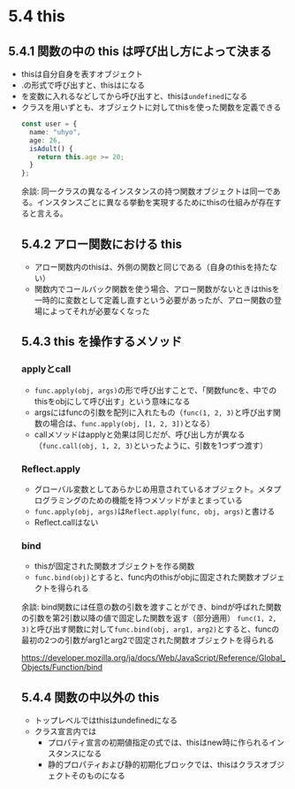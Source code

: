 # 5.4 this
## 5.4.1 関数の中の this は呼び出し方によって決まる
- thisは自分自身を表すオブジェクト
- <object>.<method>の形式で呼び出すと、thisは<object>になる
- <method>を変数に入れるなどしてから呼び出すと、thisは`undefined`になる
- クラスを用いずとも、オブジェクトに対してthisを使った関数を定義できる

```typescript
const user = {
  name: "uhyo",
  age: 26,
  isAdult() {
    return this.age >= 20;
  }
};
```

余談:
同一クラスの異なるインスタンスの持つ関数オブジェクトは同一である。インスタンスごとに異なる挙動を実現するためにthisの仕組みが存在すると言える。

## 5.4.2 アロー関数における this
- アロー関数内のthisは、外側の関数と同じである（自身のthisを持たない）
- 関数内でコールバック関数を使う場合、アロー関数がないときはthisを一時的に変数として定義し直すという必要があったが、アロー関数の登場によってそれが必要なくなった

## 5.4.3 this を操作するメソッド
### applyとcall
- `func.apply(obj, args)`の形で呼び出すことで、「関数funcを、中でのthisをobjにして呼び出す」という意味になる
- argsにはfuncの引数を配列に入れたもの（`func(1, 2, 3)`と呼び出す関数の場合は、`func.apply(obj, [1, 2, 3])`となる）
- callメソッドはapplyと効果は同じだが、呼び出し方が異なる（`func.call(obj, 1, 2, 3)`といったように、引数を1つずつ渡す）

### Reflect.apply
- グローバル変数としてあらかじめ用意されているオブジェクト。メタプログラミングのための機能を持つメソッドがまとまっている
- `func.apply(obj, args)`は`Reflect.apply(func, obj, args)`と書ける
- Reflect.callはない

### bind
- thisが固定された関数オブジェクトを作る関数
- `func.bind(obj)`とすると、func内のthisがobjに固定された関数オブジェクトを得られる

余談:
bind関数には任意の数の引数を渡すことができ、bindが呼ばれた関数の引数を第2引数以降の値で固定した関数を返す（部分適用）
`func(1, 2, 3)`と呼び出す関数に対して`func.bind(obj, arg1, arg2)`とすると、funcの最初の2つの引数がarg1とarg2で固定された関数オブジェクトを得られる

https://developer.mozilla.org/ja/docs/Web/JavaScript/Reference/Global_Objects/Function/bind

## 5.4.4 関数の中以外の this
- トップレベルではthisはundefinedになる
- クラス宣言内では
  - プロパティ宣言の初期値指定の式では、thisはnew時に作られるインスタンスになる
  - 静的プロパティおよび静的初期化ブロックでは、thisはクラスオブジェクトそのものになる
